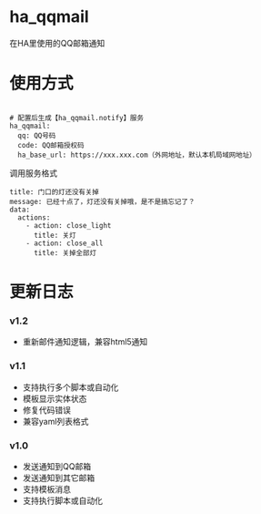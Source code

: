 # ha_qqmail
在HA里使用的QQ邮箱通知

# 使用方式

```

# 配置后生成【ha_qqmail.notify】服务
ha_qqmail:
  qq: QQ号码
  code: QQ邮箱授权码
  ha_base_url: https://xxx.xxx.com（外网地址，默认本机局域网地址）

```

调用服务格式
```
title: 门口的灯还没有关掉
message: 已经十点了，灯还没有关掉哦，是不是搞忘记了？
data:
  actions:
    - action: close_light
      title: 关灯
    - action: close_all
      title: 关掉全部灯
```

# 更新日志


### v1.2
- 重新邮件通知逻辑，兼容html5通知

### v1.1
- 支持执行多个脚本或自动化
- 模板显示实体状态
- 修复代码错误
- 兼容yaml列表格式

### v1.0
- 发送通知到QQ邮箱
- 发送通知到其它邮箱
- 支持模板消息
- 支持执行脚本或自动化